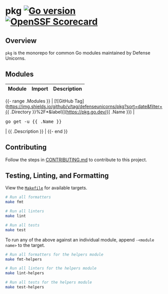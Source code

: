 # pkg [![Go version](https://img.shields.io/github/go-mod/go-version/defenseunicorns/pkg?filename=helpers/go.mod)](https://go.dev/) [![OpenSSF Scorecard](https://api.securityscorecards.dev/projects/github.com/defenseunicorns/pkg/badge)](https://securityscorecards.dev/viewer/?uri=github.com/defenseunicorns/pkg)

## Overview

`pkg` is the monorepo for common Go modules maintained by Defense Unicorns.

## Modules

| Module | Import | Description |
| --- | --- | --- |
{{- range .Modules }}
| [![GitHub Tag](https://img.shields.io/github/v/tag/defenseunicorns/pkg?sort=date&filter={{ .Directory }}%2F*&label)](https://pkg.go.dev/{{ .Name }}) | <pre lang="bash">go get -u {{ .Name }}</pre> | {{ .Description }} |
{{- end }}

## Contributing

Follow the steps in [CONTRIBUTING.md](./.github/CONTRIBUTING.md) to contribute to this project.

## Testing, Linting, and Formatting

View the [`Makefile`](Makefile) for available targets.

```bash
# Run all formatters
make fmt

# Run all linters
make lint

# Run all tests
make test
```

To run any of the above against an individual module, append `-<module name>` to the target.

```bash
# Run all formatters for the helpers module
make fmt-helpers

# Run all linters for the helpers module
make lint-helpers

# Run all tests for the helpers module
make test-helpers
```
